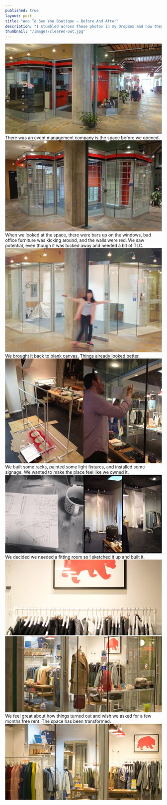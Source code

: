 ```yaml
---
published: true
layout: post
title: "Woo To See You Boutique – Before And After"
description: "I stumbled across these photos in my DropBox and now they live on my blog."
thumbnail: "/images/cleared-out.jpg"
---
```

<img src="/images/tm-events.jpg" alt="TM Events was in the space before us." />
There was an event management company is the space before we opened.

<img src="/images/before-woo-to-see-you.jpg" alt="Before Woo To See You" />
When we looked at the space, there were bars up on the windows, bad office furniture was kicking around, and the walls were red. We saw potential, even though it was tucked away and needed a bit of TLC.

<img src="/images/cleared-out.jpg" alt="The blank canvcas of our shop" />
We brought it back to blank canvas. Things already looked better.

<img src="/images/racks-signage.jpg" alt="Painting racks and installing signage" />
We built some racks, painted some light fixtures, and installed some signage. We wanted to make the place feel like we owned it.

<img src="/images/change-room.jpg" alt="We built a change room" />
We decided we needed a fitting room so I sketched it up and built it.

<img src="/images/woo2cu-the-final-product3.jpg" alt="The final product" />
<img src="/images/woo2cu-the-final-product.jpg" alt="The final product" />
We feel great about how things turned out and wish we asked for a few months free rent. The space has been transformed.

<img src="/images/woo2cu-the-final-product2.jpg" alt="The final product" />